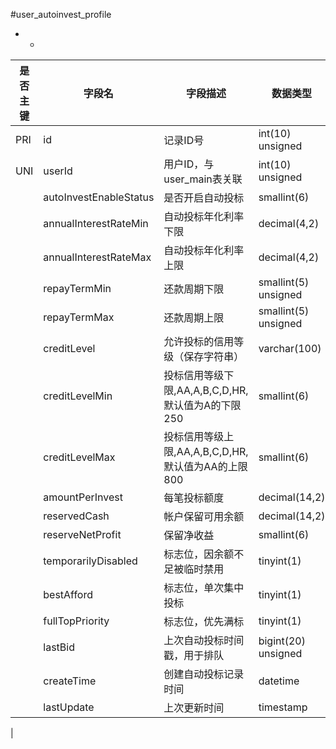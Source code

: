 #user_autoinvest_profile
* -
 
|是否主键	|字段名	|字段描述	|数据类型	|可空	|缺省	|
| --------|-----|-----|-----|-----|-----|
|PRI|id|记录ID号|int(10) unsigned|NO||
|UNI|userId|用户ID，与user_main表关联|int(10) unsigned|NO||
||autoInvestEnableStatus|是否开启自动投标|smallint(6)|NO|900|
||annualInterestRateMin|自动投标年化利率下限|decimal(4,2)|NO|10.00|
||annualInterestRateMax|自动投标年化利率上限|decimal(4,2)|NO|24.00|
||repayTermMin|还款周期下限|smallint(5) unsigned|NO|6|
||repayTermMax|还款周期上限|smallint(5) unsigned|NO|36|
||creditLevel|允许投标的信用等级（保存字符串）|varchar(100)|YES||
||creditLevelMin|投标信用等级下限,AA,A,B,C,D,HR,默认值为A的下限250|smallint(6)|NO|250|
||creditLevelMax|投标信用等级上限,AA,A,B,C,D,HR,默认值为AA的上限800|smallint(6)|NO|800|
||amountPerInvest|每笔投标额度|decimal(14,2)|NO|200.00|
||reservedCash|帐户保留可用余额|decimal(14,2)|NO|0.00|
||reserveNetProfit|保留净收益|smallint(6)|YES|0|
||temporarilyDisabled|标志位，因余额不足被临时禁用|tinyint(1)|YES|0|
||bestAfford|标志位，单次集中投标|tinyint(1)|YES|0|
||fullTopPriority|标志位，优先满标|tinyint(1)|YES|0|
||lastBid|上次自动投标时间戳，用于排队|bigint(20) unsigned|NO|0|
||createTime|创建自动投标记录时间|datetime|NO||
||lastUpdate|上次更新时间|timestamp|NO|CURRENT_TIMESTAMP|
|
